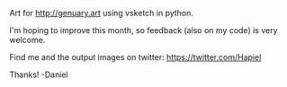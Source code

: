 Art for http://genuary.art using vsketch in python.

I'm hoping to improve this month, so feedback (also on my code) is very welcome.

Find me and the output images on twitter: https://twitter.com/Hapiel

Thanks! -Daniel
